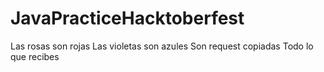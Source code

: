 # JavaPracticeHacktoberfest
Las rosas son rojas
Las violetas son azules
Son request copiadas
Todo lo que recibes
